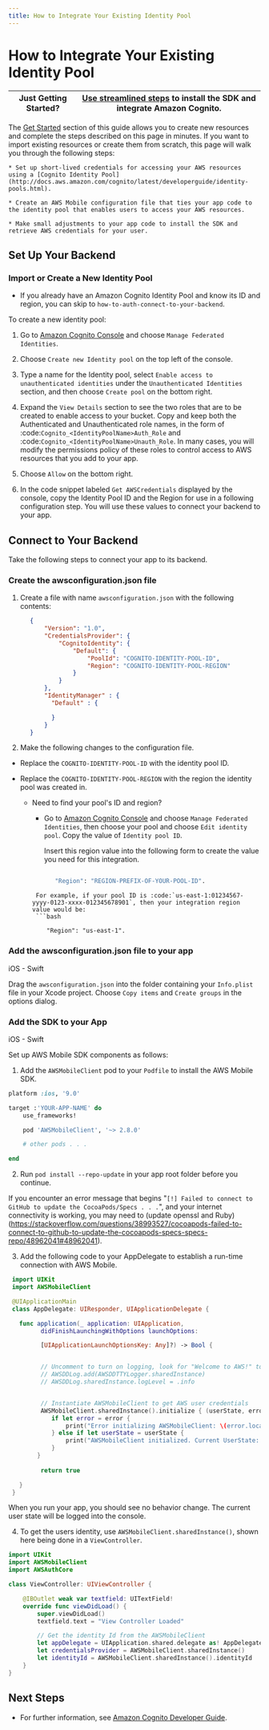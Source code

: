 ```yaml
---
title: How to Integrate Your Existing Identity Pool
---
```


# How to Integrate Your Existing Identity Pool

**Just Getting Started?** | [Use streamlined steps](./add-aws-mobile-user-sign-in) to install the SDK and integrate Amazon Cognito.
------------ | -------------

The [Get Started](./add-aws-mobile-user-sign-in) section of this guide allows you to create new resources and complete the steps described on this page in minutes. If you want to import existing resources or create them from scratch, this page will walk you through the following steps:

    * Set up short-lived credentials for accessing your AWS resources using a [Cognito Identity Pool](http://docs.aws.amazon.com/cognito/latest/developerguide/identity-pools.html).

    * Create an AWS Mobile configuration file that ties your app code to the identity pool that enables users to access your AWS resources.

    * Make small adjustments to your app code to install the SDK and retrieve AWS credentials for your user.


## Set Up Your Backend

### Import or Create a New Identity Pool

* If you already have an Amazon Cognito Identity Pool and know its ID and region, you can skip to `how-to-auth-connect-to-your-backend`.

To create a new identity pool:

1. Go to [Amazon Cognito Console](https://console.aws.amazon.com/cognito) and choose `Manage Federated Identities`.

2. Choose `Create new Identity pool` on the top left of the console.

3. Type a name for the Identity pool, select `Enable access to unauthenticated identities` under the `Unauthenticated Identities` section, and then choose `Create pool` on the bottom right.

4. Expand the `View Details` section to see the two roles that are to be created to enable access to your bucket. Copy and keep both the Authenticated and Unauthenticated role names, in the form of :code:`Cognito_<IdentityPoolName>Auth_Role` and :code:`Cognito_<IdentityPoolName>Unauth_Role`. In many cases, you will modify the permissions policy of these roles to control access to AWS resources that you add to your app.

5. Choose  `Allow` on the bottom right.

6. In the code snippet labeled `Get AWSCredentials` displayed by the console, copy the Identity Pool ID and the Region for use in a following configuration step. You will use these values to connect your backend to your app.

## Connect to Your Backend

Take the following steps to connect your app to its backend.


### Create the awsconfiguration.json file

1. Create a file with name `awsconfiguration.json` with the following contents:

```json
      {
          "Version": "1.0",
          "CredentialsProvider": {
              "CognitoIdentity": {
                  "Default": {
                      "PoolId": "COGNITO-IDENTITY-POOL-ID",
                      "Region": "COGNITO-IDENTITY-POOL-REGION"
                  }
              }
          },
          "IdentityManager" : {
            "Default" : {

            }
          }
      }
```

2. Make the following changes to the configuration file.

* Replace the `COGNITO-IDENTITY-POOL-ID` with the identity pool ID.

* Replace the `COGNITO-IDENTITY-POOL-REGION` with the region the identity pool was created in.


     - Need to find your pool's ID and region?

       - Go to [Amazon Cognito Console](https://console.aws.amazon.com/cognito) and choose `Manage Federated Identities`, then choose your pool and choose `Edit identity pool`. Copy the value of `Identity pool ID`.

         Insert this region value into the following form to create the value you need for this integration.

         ```bash

            "Region": "REGION-PREFIX-OF-YOUR-POOL-ID".
        ```
         For example, if your pool ID is :code:`us-east-1:01234567-yyyy-0123-xxxx-012345678901`, then your integration region value would be:
         ```bash

            "Region": "us-east-1".
        ```

### Add the awsconfiguration.json file to your app

iOS - Swift

Drag the `awsconfiguration.json` into the folder containing your `Info.plist` file in your Xcode project. Choose `Copy items` and `Create groups` in the options dialog.


### Add the SDK to your App

iOS - Swift

Set up AWS Mobile SDK components as follows:

1. Add the `AWSMobileClient` pod to your `Podfile` to install the AWS Mobile SDK.

```ruby
platform :ios, '9.0'

target :'YOUR-APP-NAME' do
    use_frameworks!

    pod 'AWSMobileClient', '~> 2.8.0'

    # other pods . . .

end
```

2. Run `pod install --repo-update` in your app root folder before you continue.

  If you encounter an error message that begins "`[!] Failed to connect to GitHub to update the CocoaPods/Specs . . .`", and your internet connectivity is working, you may need to (update openssl and Ruby) (https://stackoverflow.com/questions/38993527/cocoapods-failed-to-connect-to-github-to-update-the-cocoapods-specs-specs-repo/48962041#48962041).


3. Add the following code to your AppDelegate to establish a run-time connection with AWS Mobile.

```swift
 import UIKit
 import AWSMobileClient

 @UIApplicationMain
 class AppDelegate: UIResponder, UIApplicationDelegate {

   func application(_ application: UIApplication,
         didFinishLaunchingWithOptions launchOptions:

         [UIApplicationLaunchOptionsKey: Any]?) -> Bool {


         // Uncomment to turn on logging, look for "Welcome to AWS!" to confirm success
         // AWSDDLog.add(AWSDDTTYLogger.sharedInstance)
         // AWSDDLog.sharedInstance.logLevel = .info


         // Instantiate AWSMobileClient to get AWS user credentials
         AWSMobileClient.sharedInstance().initialize { (userState, error) in
            if let error = error {
                print("Error initializing AWSMobileClient: \(error.localizedDescription)")
            } else if let userState = userState {
                print("AWSMobileClient initialized. Current UserState: \(userState.rawValue)")
            }
        }
         
         return true

   }
 }
```
When you run your app, you should see no behavior change. The current user state will be logged into the console.

4. To get the users identity, use `AWSMobileClient.sharedInstance()`, shown here being done in a `ViewController`.

```swift
import UIKit
import AWSMobileClient
import AWSAuthCore

class ViewController: UIViewController {

    @IBOutlet weak var textfield: UITextField!
    override func viewDidLoad() {
        super.viewDidLoad()
        textfield.text = "View Controller Loaded"

        // Get the identity Id from the AWSMobileClient
        let appDelegate = UIApplication.shared.delegate as! AppDelegate
        let credentialsProvider = AWSMobileClient.sharedInstance()
        let identityId = AWSMobileClient.sharedInstance().identityId
    }
}
```


## Next Steps

* For further information, see [Amazon Cognito Developer Guide](https://docs.aws.amazon.com/cognito/latest/developerguide/what-is-amazon-cognito.html).
